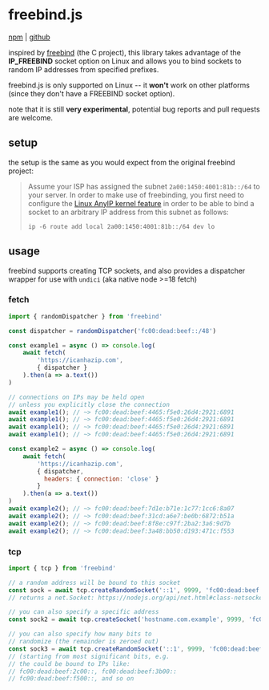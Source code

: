 # freebind.js
[npm](https://www.npmjs.com/package/freebind) | [github](https://github.com/dumbmoron/freebind.js)

inspired by [freebind](https://github.com/blechschmidt/freebind) (the C project), this library takes advantage of the **IP_FREEBIND** socket option on Linux and allows you to bind sockets to random IP addresses from specified prefixes.

freebind.js is only supported on Linux -- it **won't** work on other platforms (since they don't have a FREEBIND socket option).

note that it is still **very experimental**, potential bug reports and pull requests are welcome.

## setup
the setup is the same as you would expect from the original freebind project:
> Assume your ISP has assigned the subnet `2a00:1450:4001:81b::/64` to your server. In order to make use of freebinding, you first need to configure the [Linux AnyIP kernel feature](https://git.kernel.org/cgit/linux/kernel/git/torvalds/linux.git/commit/?id=ab79ad14a2d51e95f0ac3cef7cd116a57089ba82) in order to be able to bind a socket to an arbitrary IP address from this subnet as follows:
> ```
> ip -6 route add local 2a00:1450:4001:81b::/64 dev lo
> ```



## usage
freebind supports creating TCP sockets, and also provides a dispatcher wrapper for use with `undici` (aka native node >=18 fetch)

### fetch
```js
import { randomDispatcher } from 'freebind'

const dispatcher = randomDispatcher('fc00:dead:beef::/48')

const example1 = async () => console.log(
    await fetch(
        'https://icanhazip.com',
        { dispatcher }
    ).then(a => a.text())
)

// connections on IPs may be held open
// unless you explicitly close the connection
await example1(); // ~> fc00:dead:beef:4465:f5e0:26d4:2921:6891
await example1(); // ~> fc00:dead:beef:4465:f5e0:26d4:2921:6891
await example1(); // ~> fc00:dead:beef:4465:f5e0:26d4:2921:6891
await example1(); // ~> fc00:dead:beef:4465:f5e0:26d4:2921:6891

const example2 = async () => console.log(
    await fetch(
        'https://icanhazip.com',
        { dispatcher,
          headers: { connection: 'close' }
        }
    ).then(a => a.text())
)
await example2(); // ~> fc00:dead:beef:7d1e:b71e:1c77:1cc6:8a07
await example2(); // ~> fc00:dead:beef:31cd:a6e7:be0b:6872:b51a
await example2(); // ~> fc00:dead:beef:8f8e:c97f:2ba2:3a6:9d7b
await example2(); // ~> fc00:dead:beef:3a48:bb50:d193:471c:f553

```

### tcp
```js
import { tcp } from 'freebind'

// a random address will be bound to this socket
const sock = await tcp.createRandomSocket('::1', 9999, 'fc00:dead:beef::/48')
// returns a net.Socket: https://nodejs.org/api/net.html#class-netsocket

// you can also specify a specific address
const sock2 = await tcp.createSocket('hostname.com.example', 9999, 'fc00:dead:beef::b00b')

// you can also specify how many bits to
// randomize (the remainder is zeroed out)
const sock3 = await tcp.createRandomSocket('::1', 9999, 'fc00:dead:beef::/48', undefined, 8)
// (starting from most significant bits, e.g.
// the could be bound to IPs like:
// fc00:dead:beef:2c00::, fc00:dead:beef:3b00::
// fc00:dead:beef:f500::, and so on
```